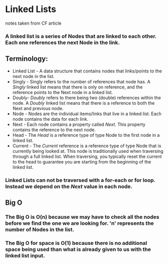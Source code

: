 # Linked Lists
notes taken from CF article
### A linked list is a series of Nodes that are linked to each other.  Each one references the next Node in the link.

## Terminology:
- Linked List - A data structure that contains nodes that links/points to the next node in the list.  
- Singly - Singly refers to the number of references that node has.  A *Singly* linked list means that there is only on reference, and the reference points to the Next node in a linked list.
- Doubly- *Doubly* refers to there being two (double) references within the node.  A *Doubly* linked list means that there is a reference to both the Next and previous node.  
- Node - Nodes are the individual items/links that live in a linked list.  Each node contains the data for each link.  
- Next - Each node contains a property called *Next*. This property contains the reference to the next node.  
- Head - The *Head* is a reference type of type Node to the first node in a linked list.  
- Current - The *Current* reference is a reference type of type Node that is currently being looked at.  This node is traditionally used when traversing through a full linked list. When traversing, you typically reset the current to the head to guarantee you are starting from the beginning of the linked list.  

### Linked Lists can not be traversed with a for-each or for loop.  Instead we depend on the *Next* value in each node.  

## Big O
### The Big O is O(n) because we may have to check all the nodes before we find the one we are looking for.  'n' represents the number of Nodes in the list. 

### The Big O for space is O(1) because there is no additional space being used than what is already given to us with the linked list input.  